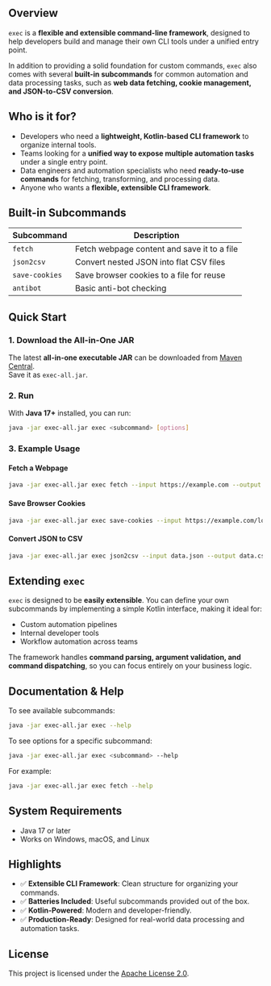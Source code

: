 ## Overview

`exec` is a **flexible and extensible command-line framework**, designed to help developers build and manage their own CLI tools under a unified entry point.

In addition to providing a solid foundation for custom commands, `exec` also comes with several **built-in subcommands** for common automation and data processing tasks, such as **web data fetching, cookie management, and JSON-to-CSV conversion**.

## Who is it for?

- Developers who need a **lightweight, Kotlin-based CLI framework** to organize internal tools.
- Teams looking for a **unified way to expose multiple automation tasks** under a single entry point.
- Data engineers and automation specialists who need **ready-to-use commands** for fetching, transforming, and processing data.
- Anyone who wants a **flexible, extensible CLI framework**.

## Built-in Subcommands

| Subcommand       | Description                                 |
|------------------|---------------------------------------------|
| `fetch`          | Fetch webpage content and save it to a file  |
| `json2csv`       | Convert nested JSON into flat CSV files       |
| `save-cookies`   | Save browser cookies to a file for reuse     |
| `antibot`        | Basic anti-bot checking                     |

## Quick Start

### 1. Download the All-in-One JAR

The latest **all-in-one executable JAR** can be downloaded from [Maven Central](https://search.maven.org/artifact/io.johnsonlee/exec).  
Save it as `exec-all.jar`.

### 2. Run

With **Java 17+** installed, you can run:

```sh
java -jar exec-all.jar exec <subcommand> [options]
```

### 3. Example Usage

#### Fetch a Webpage

```sh
java -jar exec-all.jar exec fetch --input https://example.com --output page.html
```

#### Save Browser Cookies

```sh
java -jar exec-all.jar exec save-cookies --input https://example.com/login --output cookies.json
```

#### Convert JSON to CSV

```sh
java -jar exec-all.jar exec json2csv --input data.json --output data.csv
```

## Extending `exec`

`exec` is designed to be **easily extensible**. You can define your own subcommands by implementing a simple Kotlin interface, making it ideal for:

- Custom automation pipelines
- Internal developer tools
- Workflow automation across teams

The framework handles **command parsing, argument validation, and command dispatching**, so you can focus entirely on your business logic.

## Documentation & Help

To see available subcommands:

```sh
java -jar exec-all.jar exec --help
```

To see options for a specific subcommand:

```sh
java -jar exec-all.jar exec <subcommand> --help
```

For example:

```sh
java -jar exec-all.jar exec fetch --help
```

## System Requirements

- Java 17 or later
- Works on Windows, macOS, and Linux

## Highlights

- ✅ **Extensible CLI Framework**: Clean structure for organizing your commands.
- ✅ **Batteries Included**: Useful subcommands provided out of the box.
- ✅ **Kotlin-Powered**: Modern and developer-friendly.
- ✅ **Production-Ready**: Designed for real-world data processing and automation tasks.

## License

This project is licensed under the [Apache License 2.0](LICENSE).
